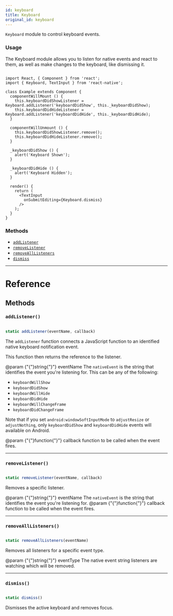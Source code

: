 ```yaml
---
id: keyboard
title: Keyboard
original_id: keyboard
---
```


`Keyboard` module to control keyboard events.

### Usage

The Keyboard module allows you to listen for native events and react to them, as well as make changes to the keyboard, like dismissing it.

```

import React, { Component } from 'react';
import { Keyboard, TextInput } from 'react-native';

class Example extends Component {
  componentWillMount () {
    this.keyboardDidShowListener = Keyboard.addListener('keyboardDidShow', this._keyboardDidShow);
    this.keyboardDidHideListener = Keyboard.addListener('keyboardDidHide', this._keyboardDidHide);
  }

  componentWillUnmount () {
    this.keyboardDidShowListener.remove();
    this.keyboardDidHideListener.remove();
  }

  _keyboardDidShow () {
    alert('Keyboard Shown');
  }

  _keyboardDidHide () {
    alert('Keyboard Hidden');
  }

  render() {
    return (
      <TextInput
        onSubmitEditing={Keyboard.dismiss}
      />
    );
  }
}

```

### Methods

- [`addListener`](keyboard.md#addlistener)
- [`removeListener`](keyboard.md#removelistener)
- [`removeAllListeners`](keyboard.md#removealllisteners)
- [`dismiss`](keyboard.md#dismiss)

---

# Reference

## Methods

### `addListener()`

```jsx

static addListener(eventName, callback)

```

The `addListener` function connects a JavaScript function to an identified native keyboard notification event.

This function then returns the reference to the listener.

@param {"{"}string{"}"} eventName The `nativeEvent` is the string that identifies the event you're listening for. This can be any of the following:

- `keyboardWillShow`
- `keyboardDidShow`
- `keyboardWillHide`
- `keyboardDidHide`
- `keyboardWillChangeFrame`
- `keyboardDidChangeFrame`

Note that if you set `android:windowSoftInputMode` to `adjustResize` or `adjustNothing`, only `keyboardDidShow` and `keyboardDidHide` events will available on Android.

@param {"{"}function{"}"} callback function to be called when the event fires.

---

### `removeListener()`

```jsx

static removeListener(eventName, callback)

```

Removes a specific listener.

@param {"{"}string{"}"} eventName The `nativeEvent` is the string that identifies the event you're listening for. @param {"{"}function{"}"} callback function to be called when the event fires.

---

### `removeAllListeners()`

```jsx

static removeAllListeners(eventName)

```

Removes all listeners for a specific event type.

@param {"{"}string{"}"} eventType The native event string listeners are watching which will be removed.

---

### `dismiss()`

```jsx

static dismiss()

```

Dismisses the active keyboard and removes focus.
